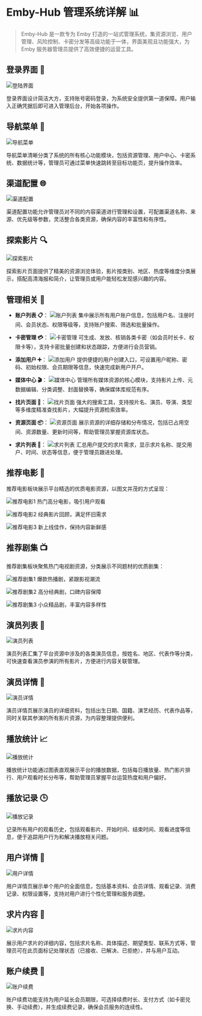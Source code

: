 # Emby-Hub 管理系统详解 📊

> Emby-Hub 是一款专为 Emby 打造的一站式管理系统，集资源浏览、用户管理、风险控制、卡密分发等高级功能于一体，界面美观且功能强大，为 Emby 服务器管理员提供了高效便捷的运营工具。

## 登录界面 🔐

![登陆界面](image/登录界面.png)

登录界面设计简洁大方，支持账号密码登录，为系统安全提供第一道保障。用户输入正确凭据后即可进入管理后台，开始各项操作。

## 导航菜单 🧭

![导航菜单](image/导航菜单.png)

导航菜单清晰分类了系统的所有核心功能模块，包括资源管理、用户中心、卡密系统、数据统计等，管理员可通过菜单快速跳转至目标功能页，提升操作效率。

## 渠道配置 🌐

![渠道配置](image/渠道配置.png)

渠道配置功能允许管理员对不同的内容渠道进行管理和设置，可配置渠道名称、来源、优先级等参数，灵活整合各类资源，确保内容的丰富性和有序性。

## 探索影片 🔍

![探索影片](image/探索影片.png)

探索影片页面提供了精美的资源浏览体验，影片按类别、地区、热度等维度分类展示，搭配高清海报和简介，让管理员或用户能轻松发现感兴趣的内容。

## 管理相关 🔧

- **账户列表 📋**：
  ![账户列表](image/账户列表.png)
  集中展示所有用户账户信息，包括用户名、注册时间、会员状态、权限等级等，支持账户搜索、筛选和批量操作。

- **卡密管理 💳**：
  ![卡密管理](image/卡密管理.png)
  可生成、发放、核销各类卡密（如会员时长卡、权限卡等），支持卡密批量创建和状态跟踪，方便进行会员营销。

- **添加用户 ➕**：
  ![添加用户](image/添加用户.png)
  提供便捷的用户创建入口，可设置用户昵称、密码、初始权限、会员期限等信息，快速完成新用户开户。

- **媒体中心 🎬**：
  ![媒体中心](image/媒体中心.png)
  管理所有媒体资源的核心模块，支持影片上传、元数据编辑、分类调整、封面替换等，确保媒体库规范有序。

- **找片页面 🔎**：
  ![找片页面](image/找片页面.png)
  强大的搜索工具，支持按片名、演员、导演、类型等多维度精准查找影片，大幅提升资源检索效率。

- **资源页面 📦**：
  ![资源页面](image/资源页面.png)
  展示资源的详细存储和分布情况，包括已占用空间、资源数量、更新时间等，帮助管理员掌握资源库状态。

- **求片列表 📝**：
  ![求片列表](image/求片列表.png)
  汇总用户提交的求片需求，显示求片名称、提交用户、时间、状态等信息，便于管理员跟进处理。

## 推荐电影 🎥

推荐电影板块展示平台精选的优质电影资源，以图文并茂的方式呈现：

![推荐电影1](image/推荐电影1.png)
热门高分电影，吸引用户观看

![推荐电影2](image/推荐电影2.png)
经典影片回顾，满足怀旧需求

![推荐电影3](image/推荐电影3.png)
新上线佳作，保持内容新鲜感

## 推荐剧集 📺

推荐剧集板块聚焦热门电视剧资源，分类展示不同题材的优质剧集：

![推荐剧集1](image/推荐剧集1.png)
爆款热播剧，紧跟影视潮流

![推荐剧集2](image/推荐剧集2.png)
高分经典剧，口碑内容保障

![推荐剧集3](image/推荐剧集3.png)
小众精品剧，丰富内容多样性

## 演员列表 🌟

![演员列表](image/演员列表.png)

演员列表汇集了平台资源中涉及的各类演员信息，按姓名、地区、代表作等分类，可快速查看演员参演的所有影片，方便进行内容关联管理。

## 演员详情 📝

![演员详情](image/演员详情.png)

演员详情页展示演员的详细资料，包括出生日期、国籍、演艺经历、代表作品等，同时关联其参演的所有影片资源，为内容整理提供便利。

## 播放统计 📈

![播放统计](image/播放统计.png)

播放统计功能通过图表直观展示平台的播放数据，包括每日播放量、热门影片排行、用户观看时长分布等，帮助管理员掌握平台运营热度和用户偏好。

## 播放记录 🕒

![播放记录](image/播放记录.png)

记录所有用户的观看历史，包括观看影片、开始时间、结束时间、观看进度等信息，便于追踪用户行为和解决播放相关问题。

## 用户详情 👤

![用户详情](image/用户详情.png)

用户详情页展示单个用户的全面信息，包括基本资料、会员详情、观看记录、消费记录、权限设置等，支持对用户进行个性化管理和服务调整。

## 求片内容 📮

![求片内容](image/求片内容.png)

展示用户求片的详细内容，包括求片名称、具体描述、期望类型、联系方式等，管理员可在此页面标记处理状态（已接收、已解决、已拒绝），并与用户互动。

## 账户续费 🔄

![账户续费](image/账户续费.png)

账户续费功能支持为用户延长会员期限，可选择续费时长、支付方式（如卡密兑换、手动续费），并生成续费记录，确保会员服务的连续性。